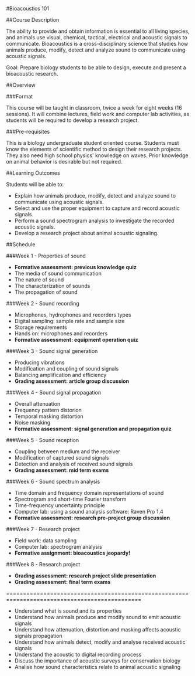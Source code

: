 #Bioacoustics 101

##Course Description

The ability to provide and obtain information is essential to all living species, and animals use visual, chemical, tactical, electrical and acoustic signals to communicate. Bioacoustics is a cross-disciplinary science that studies how animals produce, modify, detect and analyze sound to communicate using acoustic signals.

Goal: Prepare biology students to be able to design, execute and present a bioacoustic research.


##Overview

###Format

This course will be taught in classroom, twice a week for eight weeks (16 sessions). It will combine lectures, field work and computer lab activities, as students will be required to develop a research project.

###Pre-requisites

This is a biology undergraduate student oriented course. Students must know the elements of scientific method to design their research projects. They also need high school physics' knowledge on waves. Prior knowledge on animal behavior is desirable but not required.


##Learning Outcomes

Students will be able to:

* Explain how animals produce, modify, detect and analyze sound to communicate using acoustic signals.
* Select and use the proper equipment to capture and record acoustic signals.
* Perform a sound spectrogram analysis to investigate the recorded acoustic signals.
* Develop a research project about animal acoustic signaling.


##Schedule

###Week 1 - Properties of sound

* __Formative assessment: previous knowledge quiz__
* The media of sound communication
* The nature of sound
* The characterization of sounds
* The propagation of sound

###Week 2 - Sound recording

* Microphones, hydrophones and recorders types
* Digital sampling: sample rate and sample size
* Storage requirements
* Hands on: microphones and recorders
* __Formative assessment: equipment operation quiz__

###Week 3 - Sound signal generation

* Producing vibrations
* Modification and coupling of sound signals
* Balancing amplification and efficiency
* __Grading assessment: article group discussion__

###Week 4 - Sound signal propagation

* Overall attenuation
* Frequency pattern distorion
* Temporal masking distortion
* Noise masking
* __Formative assessment: signal generation and propagation quiz__

###Week 5 - Sound reception

* Coupling between medium and the receiver
* Modification of captured sound signals
* Detection and analysis of received sound signals
* __Grading assessment: mid term exams__

###Week 6 - Sound spectrum analysis

* Time domain and frequency domain representations of sound
* Spectrogram and short-time Fourier transform
* Time-frequency uncertainty principle
* Computer lab: using a sound analysis software: Raven Pro 1.4
* __Formative assessment: research pre-project group discussion__

###Week 7 - Research project

* Field work: data sampling 
* Computer lab: spectrogram analysis
* __Formative assignment: bioacoustics jeopardy!__

###Week 8 - Research project

* __Grading assessment: research project slide presentation__
* __Grading assessment: final term exams__


==============================================================================================

- Understand what is sound and its properties
- Understand how animals produce and modify sound to emit acoustic signals
- Understand how attenuation, distortion and masking affects acoustic signals propagation 
- Understand how animals detect, modify and analyse received acoustic signals
- Understand the acoustic to digital recording process
- Discuss the importance of acoustic surveys for conservation biology
- Analise how sound characteristics relate to animal acoustic signaling

